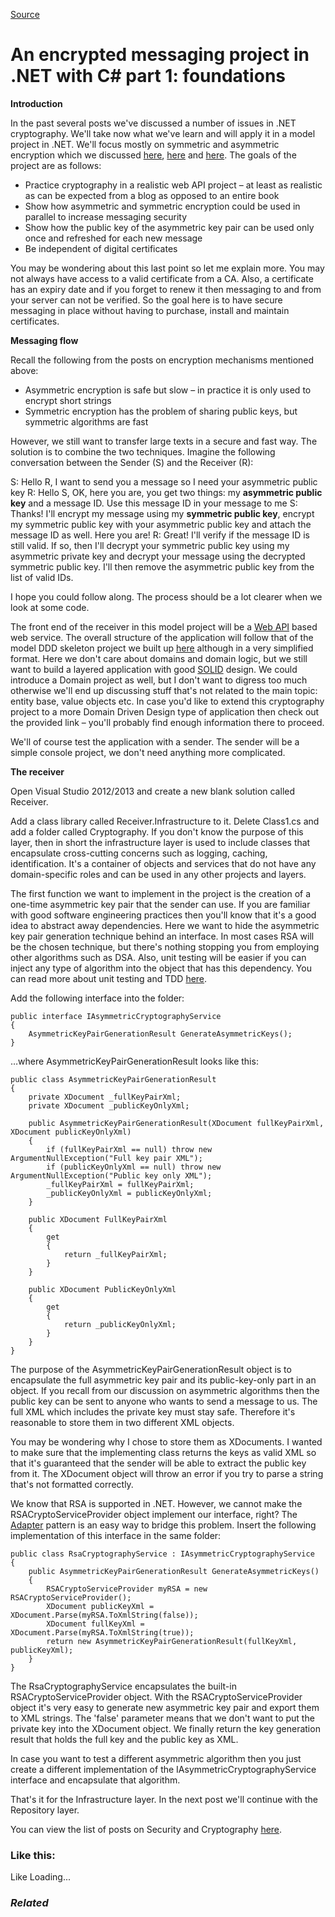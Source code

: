 [Source](http://dotnetcodr.com/2013/11/25/an-encrypted-messaging-project-in-net-with-c-part-1-foundations/ "Permalink to An encrypted messaging project in .NET with C# part 1: foundations")

# An encrypted messaging project in .NET with C# part 1: foundations

**Introduction**

In the past several posts we've discussed a number of issues in .NET cryptography. We'll take now what we've learn and will apply it in a model project in .NET. We'll focus mostly on symmetric and asymmetric encryption which we discussed [here][1], [here][2] and [here][3]. The goals of the project are as follows:

* Practice cryptography in a realistic web API project – at least as realistic as can be expected from a blog as opposed to an entire book
* Show how asymmetric and symmetric encryption could be used in parallel to increase messaging security
* Show how the public key of the asymmetric key pair can be used only once and refreshed for each new message
* Be independent of digital certificates

You may be wondering about this last point so let me explain more. You may not always have access to a valid certificate from a CA. Also, a certificate has an expiry date and if you forget to renew it then messaging to and from your server can not be verified. So the goal here is to have secure messaging in place without having to purchase, install and maintain certificates.

**Messaging flow**

Recall the following from the posts on encryption mechanisms mentioned above:

* Asymmetric encryption is safe but slow – in practice it is only used to encrypt short strings
* Symmetric encryption has the problem of sharing public keys, but symmetric algorithms are fast

However, we still want to transfer large texts in a secure and fast way. The solution is to combine the two techniques. Imagine the following conversation between the Sender (S) and the Receiver (R):

S: Hello R, I want to send you a message so I need your asymmetric public key
R: Hello S, OK, here you are, you get two things: my **asymmetric public key** and a message ID. Use this message ID in your message to me
S: Thanks! I'll encrypt my message using my **symmetric public key**, encrypt my symmetric public key with your asymmetric public key and attach the message ID as well. Here you are!
R: Great! I'll verify if the message ID is still valid. If so, then I'll decrypt your symmetric public key using my asymmetric private key and decrypt your message using the decrypted symmetric public key. I'll then remove the asymmetric public key from the list of valid IDs.

I hope you could follow along. The process should be a lot clearer when we look at some code.

The front end of the receiver in this model project will be a [Web API][4] based web service. The overall structure of the application will follow that of the model DDD skeleton project we built up [here][5] although in a very simplified format. Here we don't care about domains and domain logic, but we still want to build a layered application with good [SOLID][6] design. We could introduce a Domain project as well, but I don't want to digress too much otherwise we'll end up discussing stuff that's not related to the main topic: entity base, value objects etc. In case you'd like to extend this cryptography project to a more Domain Driven Design type of application then check out the provided link – you'll probably find enough information there to proceed.

We'll of course test the application with a sender. The sender will be a simple console project, we don't need anything more complicated.

**The receiver**

Open Visual Studio 2012/2013 and create a new blank solution called Receiver.

Add a class library called Receiver.Infrastructure to it. Delete Class1.cs and add a folder called Cryptography. If you don't know the purpose of this layer, then in short the infrastructure layer is used to include classes that encapsulate cross-cutting concerns such as logging, caching, identification. It's a container of objects and services that do not have any domain-specific roles and can be used in any other projects and layers.

The first function we want to implement in the project is the creation of a one-time asymmetric key pair that the sender can use. If you are familiar with good software engineering practices then you'll know that it's a good idea to abstract away dependencies. Here we want to hide the asymmetric key pair generation technique behind an interface. In most cases RSA will be the chosen technique, but there's nothing stopping you from employing other algorithms such as DSA. Also, unit testing will be easier if you can inject any type of algorithm into the object that has this dependency. You can read more about unit testing and TDD [here][7].

Add the following interface into the folder:



    public interface IAsymmetricCryptographyService
    {
    	AsymmetricKeyPairGenerationResult GenerateAsymmetricKeys();
    }


…where AsymmetricKeyPairGenerationResult looks like this:



    public class AsymmetricKeyPairGenerationResult
    {
    	private XDocument _fullKeyPairXml;
    	private XDocument _publicKeyOnlyXml;

    	public AsymmetricKeyPairGenerationResult(XDocument fullKeyPairXml, XDocument publicKeyOnlyXml)
    	{
    		if (fullKeyPairXml == null) throw new ArgumentNullException("Full key pair XML");
    		if (publicKeyOnlyXml == null) throw new ArgumentNullException("Public key only XML");
    		_fullKeyPairXml = fullKeyPairXml;
    		_publicKeyOnlyXml = publicKeyOnlyXml;
    	}

    	public XDocument FullKeyPairXml
    	{
    		get
    		{
    			return _fullKeyPairXml;
    		}
    	}

    	public XDocument PublicKeyOnlyXml
    	{
    		get
    		{
    			return _publicKeyOnlyXml;
    		}
    	}
    }


The purpose of the AsymmetricKeyPairGenerationResult object is to encapsulate the full asymmetric key pair and its public-key-only part in an object. If you recall from our discussion on asymmetric algorithms then the public key can be sent to anyone who wants to send a message to us. The full XML which includes the private key must stay safe. Therefore it's reasonable to store them in two different XML objects.

You may be wondering why I chose to store them as XDocuments. I wanted to make sure that the implementing class returns the keys as valid XML so that it's guaranteed that the sender will be able to extract the public key from it. The XDocument object will throw an error if you try to parse a string that's not formatted correctly.

We know that RSA is supported in .NET. However, we cannot make the RSACryptoServiceProvider object implement our interface, right? The [Adapter][8] pattern is an easy way to bridge this problem. Insert the following implementation of this interface in the same folder:



    public class RsaCryptographyService : IAsymmetricCryptographyService
    {
    	public AsymmetricKeyPairGenerationResult GenerateAsymmetricKeys()
    	{
    		RSACryptoServiceProvider myRSA = new RSACryptoServiceProvider();
    		XDocument publicKeyXml = XDocument.Parse(myRSA.ToXmlString(false));
    		XDocument fullKeyXml = XDocument.Parse(myRSA.ToXmlString(true));
    		return new AsymmetricKeyPairGenerationResult(fullKeyXml, publicKeyXml);
    	}
    }


The RsaCryptographyService encapsulates the built-in RSACryptoServiceProvider object. With the RSACryptoServiceProvider object it's very easy to generate new asymmetric key pair and export them to XML strings. The 'false' parameter means that we don't want to put the private key into the XDocument object. We finally return the key generation result that holds the full key and the public key as XML.

In case you want to test a different asymmetric algorithm then you just create a different implementation of the IAsymmetricCryptographyService interface and encapsulate that algorithm.

That's it for the Infrastructure layer. In the next post we'll continue with the Repository layer.

You can view the list of posts on Security and Cryptography [here][9].

### Like this:

Like Loading...

### _Related_

[1]: http://dotnetcodr.com/2013/11/04/symmetric-encryption-algorithms-in-net-cryptography-part-1/ "Symmetric encryption algorithms in .NET cryptography part 1"
[2]: http://dotnetcodr.com/2013/11/07/symmetric-algorithms-in-net-cryptography-part-2/ "Symmetric algorithms in .NET cryptography part 2"
[3]: http://dotnetcodr.com/2013/11/11/introduction-to-asymmetric-encryption-in-net-cryptography/ "Introduction to asymmetric encryption in .NET cryptography"
[4]: http://www.asp.net/web-api "Web API home page"
[5]: http://dotnetcodr.com/2013/09/12/a-model-net-web-service-based-on-domain-driven-design-part-1-introduction/ "A model .NET web service based on Domain Driven Design Part 1: introduction"
[6]: http://dotnetcodr.com/2013/08/12/solid-design-principles-in-net-the-single-responsibility-principle/ "SOLID design principles in .NET: the Single Responsibility Principle"
[7]: http://dotnetcodr.com/2013/03/25/test-driven-development-in-net-part-1-the-absolute-basics-of-red-green-refactor/ "Test Driven Development in .NET Part 1: the absolute basics of Red, Green, Refactor"
[8]: http://dotnetcodr.com/2013/04/25/design-patterns-and-practices-in-net-the-adapter-pattern/ "Design patterns and practices in .NET: the Adapter Pattern"
[9]: http://dotnetcodr.com/security-and-cryptography/ "Security and cryptography"
